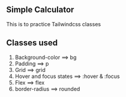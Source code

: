## Simple Calculator
This is to practice Tailwindcss classes
## Classes used
1. Background-color ==> bg
2. Padding ==> p
3. Grid ==> grid
4. Hover and focus states ==> :hover & :focus
5. Flex ==> flex
6. border-radius ==> rounded